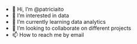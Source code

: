 - 👋 Hi, I’m @patriciaito
- 👀 I’m interested in data
- 🌱 I’m currently learning data analytics
- 💞️ I’m looking to collaborate on different projects
- 📫 How to reach me by email 

<!---
patriciaito/patriciaito is a ✨ special ✨ repository because its `README.md` (this file) appears on your GitHub profile.
You can click the Preview link to take a look at your changes.
--->
